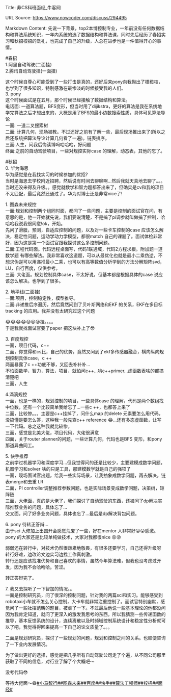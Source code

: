 Title: 非CS科班面经_牛客网

URL Source: https://www.nowcoder.com/discuss/294495

Markdown Content:
先说一下背景，top2本博控制专业，一年前没有任何数据结构和算法系统知识，一年内系统的选了数据结构和算法课，同时先后经历了春招实习和秋招校招的洗礼，也完成了自己的升级，人总在进步也是一件值得开心的事情。

#春招  
1.阿里自动驾驶(二面挂)  
2.腾讯自动驾驶挂(一面挂)

这个时候自尊心可能受到了一些打击是真的，还好后来pony向我抛出了橄榄枝，也学到了很多知识，特别感激在最惨淡的时候接受我的人们。  
3\. pony  
这个时候面试是在五月，那个时候已经接触了数据结构和算法。  
电话面: 一道算法题，BFS变形，但当时用了dijikstra，更好的算法是我在系统地学完算法之后才想出来的，大概是用了BFS的最小边数搜索性质，具体可见算法导论  
一面: 一道二叉搜索树  
二面: 计算几何，现场被教。不过还好之前有了解一些，最后现场推出来了(所以之后还系统把算法导论计算几何看了一遍)。链表排序。  
三面:人生，问我后悔读博吗哈哈哈，好问题  
终面:之前的自动驾驶项目，一些对规控实际case 的理解，动态表，其他的忘了。

#秋招  
0\. 华为海思  
华为感觉是在我找实习的时候参加的优招?  
当时是海思去学校附近招聘，然后说有时间去聊聊啊...然后我就天真地去聊了。。。当时还没来得及升级。。感觉就数学和智力题都答出来了，但确实是cv和我的项目不太匹配，最后竟然还通过了。华为对博士还是非常nice了!

1\. 图森未来规控  
一面:规划和控制两个组同时面，都问了一些问题，主要是控制的面试官在问，有意思的是，他一开始就先说，我们要说清楚，不是搞了pi调参就叫做搞了控制，哈哈哈我说我很同意!ok，开始。  
先问了滑膜，预测，自适应控制的问题，以及对一些卡车控制的case 应该怎么解决，稳定性问题，运动学动力学模型，都很match 自己的课题了。面试体检非常好，因为这是第一个面试官跟我探讨这么多控制问题。  
二面:工程代码面。代码远程桌面写，代码1联通域，代码2方程求根。附加题一道数学题 有哪些解法。我非常喜欢这道题，可以从最优化也就是最小二乘伪逆，不想求伪逆可以用递推最小二乘，也可以有高等数值分析学到的方法分解矩阵svd，LU，自行百度，仅供参考。  
三面: 大佬面。规划控制具体case，不太好说，但基本都是根据具体的case 说应该怎么解决。也学到了很多。

2\. 地平线(二面挂)  
一面:项目，控制稳定性，模型推导。  
二面:非递推后序遍历，然后竟然问到了贝叶斯网络和EKF 的关系，EKF在多目标tracking 的应用。我并没有太研究过这个问题

😂😂😂😂😢😢😢挂。。。。  
于是我就找面试官要了paper 把这块补上了😳

3\. 百度规控  
一面，项目代码，c++  
二面，你觉得和cs比，自己的优势，竟然又问到了ekf多传感器融合，横向纵向规划控制具体case，c ++  
两面暴露了c ++功底不够，又回去补补补...  
不怕面数学，智力，算法，项目，就怕问c++...啃c++primer...虚函数表啥的都搞清楚吧  
三面，人生

4.滴滴规控  
一面，也是一样的，规划控制的项目，一些具体case 的理解，代码是两个数组找中位数，还有一个比较简单我给忘了...一些c ++，也都答上来了  
二面，比较惨。。。主要是c++挂掉了，问什么map 的delete 元素要怎么用代码，没搞懂是要怎么答，这种我一般先查c++ reference 😂...还有多态虚函数，让写一下代码。总之这种我就比较惨。  
三面，感觉是北美大佬，项目代码，大佬很满意  
四面，关于router planner的问题，一些计算几何，代码也是BFS 变形，和pony那道异曲同工。

5\. 快手推荐  
之前学过机器学习和深度学习...但我觉得问的还是比较少，主要建模成数学问题，机器学习和solver 啥的只是工具，那建模数学就是自己的强项了  
一面，现场面试官出题，给我一些实际场景，让我抽象成数学问题，再去解决。链表merge和去重 LR  
二面，PI controller调整推荐参数问题，也是实际场景变成数学问题，决策树，矩阵链  
三面，大佬面，真的是大佬了，我们探讨了自动驾驶的东西，还被问了dp解决实际推荐业务的问题，具体忘了...  
交叉面，问了好多业务问题，具体也忘了...最后是dp解决背包问题。

6\. pony 待转正答辩...  
由于sci 大修加上出国开会感觉荒废了一些，好在mentor 人非常好😛😛感激。pony 的大家还是比较单纯做技术，大家对我都很nice 😛😛

弱弱还在转行中，对技术仍然很谦卑地敬畏，有很多还要学习，自己还得升级呀  
转行好难，边改论文边实习边找工作真刺激。  
转行还是应该找准优势和自己喜欢的事情，虽然今年算法难，但我也没考虑过开发，因为我不会哈哈哈。苦涩。

转正答辩完了。

7\. 我又去探听了一下智加的情况。。  
一面是控制研究员，问了很深的控制问题，针对我的两篇sci和实习。能够感受到robotaxi小车就不怎么关心控制，大卡车就非常注重控制了。面试官特别幽默，感觉问了一些社招范畴的题目，被虐了一下。不过最后他说一些基本理论的他都没问因为我肯定知道，就问了更深入的激发我思考的东西。所以我猜测一些传递函数的推导，基本反馈系统的设计，连续离散以及时频域控制系统设计和稳定性分析就可以了吧，我觉得得回来提高一下自己的论文质量了。。。

二面是规划研究员，探讨了一些规划的问题，规划和控制之间的关系。也顺便咨询了一下业内发展情况。

为了做出更好的选择，感觉是把几乎所有自动驾驶公司走了个遍，从不同公司那里获取了不同的信息，对行业了解了个大概吧～

没考代码😳

等待大佬面～😅[#小马智行#](https://www.nowcoder.com/enterprise/957/discussion)[#图森未来#](https://www.nowcoder.com/enterprise/801/discussion)[#百度#](https://www.nowcoder.com/enterprise/139/discussion)[#快手#](https://www.nowcoder.com/enterprise/898/discussion)[#算法工程师#](https://www.nowcoder.com/creation/subject/146d543971d045ba84b4b8a4dd573fff)[#校招#](https://www.nowcoder.com/creation/subject/d09b966a380b45ddaba9dc5a6bd5ee19)[#面经#](https://www.nowcoder.com/creation/subject/928d551be73f40db82c0ed83286c8783)
